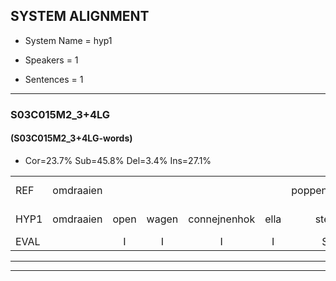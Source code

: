 
## SYSTEM ALIGNMENT

- System Name = hyp1

- Speakers = 1

- Sentences = 1

---

### S03C015M2_3+4LG

#### (S03C015M2_3+4LG-words)

- Cor=23.7%	Sub=45.8%	Del=3.4%	Ins=27.1%

|  |  |  |  |  |  |  |  |  |  |  |  |  |  |  |  |  |  |  |  |  |  |  |  |  |  |  |  |  |  |  |  |  |  |  |  |  |  |  |  |  |  |  |  |  |  |  |  |  |  |  |  |  |  |  |  |  |  |  |  |
|:--- |:---:|:---:|:---:|:---:|:---:|:---:|:---:|:---:|:---:|:---:|:---:|:---:|:---:|:---:|:---:|:---:|:---:|:---:|:---:|:---:|:---:|:---:|:---:|:---:|:---:|:---:|:---:|:---:|:---:|:---:|:---:|:---:|:---:|:---:|:---:|:---:|:---:|:---:|:---:|:---:|:---:|:---:|:---:|:---:|:---:|:---:|:---:|:---:|:---:|:---:|:---:|:---:|:---:|:---:|:---:|:---:|:---:|:---:|:---:|
| REF | omdraaien |  |  |  |  | poppenwagen | konijnenhok | elastiekje | ruziemaken | teddybeer | dierentuin |  |  | paddenstoelen | verstoppertje | wasmachine |  |  |  |  | fototoestel | vrachtwagen | buurmannen | vogelkooi | olifant |  | schommelen | *(schoen) | iedereen | schoenenwinkel*(schoenwinkel) | knutselen | ophangen |  | verjaardag | sprookjesboek | *(tanden) | tandenborstel | lucifer | slaapkamer |  |  | * | achterdeur | ziekenhuis | nieuwsgierig*(nieuws) | afblijven |  |  | kabouter | washandje | sneeuwwitje | goeiendag | vakantie | limonade | autorijden | eindelijk | familie | chocolade | *s |
| HYP1 | omdraaien | open | wagen | connejnenhok | ella | stek | ja | ruzie | maken | taddiber | dierentuin | padde | stoelen | verstopperd | je | wasmachine | wot | dot | tosel | allet | papier | vrachtwagen | beurmanen | goochelkor | olifant | sk | shoen | iderijm | goon | wienkel | knutselen | ophangen | vera | jaardag | sprookjesboek | tanden | tandenborstel | josifer | slaapkamer | acht | der | achterdziekinhuis | nee | nee | scheenreg | afblijven | kabaler | was | hantje | nee | witje | goeiedag | vakantie |  | limonade-autorijden | eindelijk | famili | chocolade |  |
| EVAL |  | I | I | I | I | S | S | S | S | S |  | I | I | S | S |  | I | I | I | I | S |  | S | S |  | I | S | S | S | S |  |  | I | S |  | S |  | S |  | I | I | S | S | S | S |  | I | I | S | S | S | S |  | D | S |  | S |  | D |
---

---
